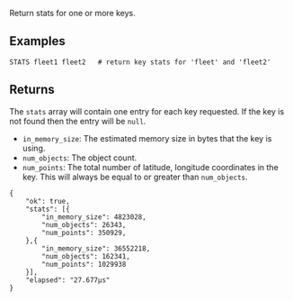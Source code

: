 <!--
layout:  index.html
title:   STATS - Tile38
class:   command
command: stats
-->

Return stats for one or more keys.

## Examples

```tile38
STATS fleet1 fleet2   # return key stats for 'fleet' and 'fleet2'
```


## Returns 

The `stats` array will contain one entry for each key requested. If the key is not found then the entry will be `null`.

- `in_memory_size`: The estimated memory size in bytes that the key is using.
- `num_objects`: The object count.
- `num_points`: The total number of latitude, longitude coordinates in the key. This will always be equal to or greater than `num_objects`.


```tile38-json
{
    "ok": true,
    "stats": [{
        "in_memory_size": 4823028,
        "num_objects": 26343,
        "num_points": 350929,
    },{
        "in_memory_size": 36552218,
        "num_objects": 162341,
        "num_points": 1029938
    }],
    "elapsed": "27.677µs"
}
```

